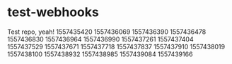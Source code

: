 # test-webhooks

Test repo, yeah!
1557435420
1557436069
1557436390
1557436478
1557436830
1557436964
1557436990
1557437261
1557437404
1557437529
1557437671
1557437718
1557437837
1557437910
1557438019
1557438100
1557438932
1557438985
1557439084
1557439166

